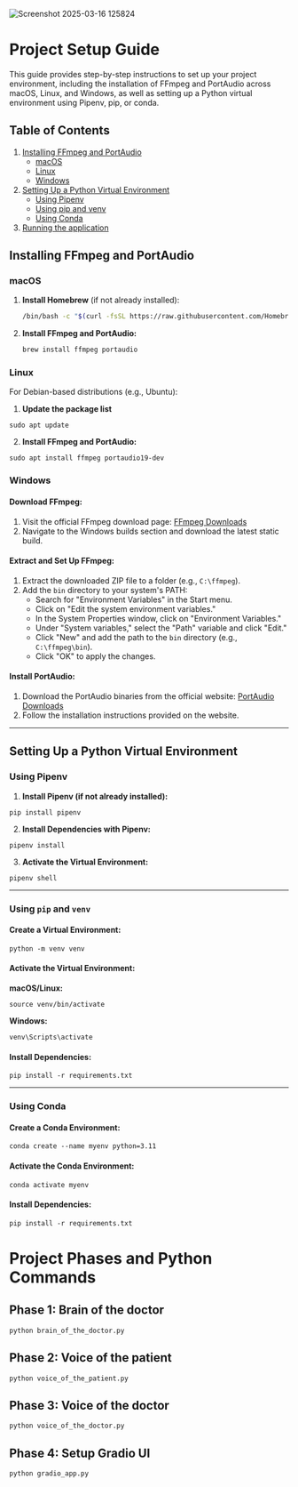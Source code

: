 
![Screenshot 2025-03-16 125824](https://github.com/user-attachments/assets/c4892fc2-d021-44dd-b19b-444c3ce7f493)

# Project Setup Guide

This guide provides step-by-step instructions to set up your project environment, including the installation of FFmpeg and PortAudio across macOS, Linux, and Windows, as well as setting up a Python virtual environment using Pipenv, pip, or conda.

## Table of Contents

1. [Installing FFmpeg and PortAudio](#installing-ffmpeg-and-portaudio)
   - [macOS](#macos)
   - [Linux](#linux)
   - [Windows](#windows)
2. [Setting Up a Python Virtual Environment](#setting-up-a-python-virtual-environment)
   - [Using Pipenv](#using-pipenv)
   - [Using pip and venv](#using-pip-and-venv)
   - [Using Conda](#using-conda)
3. [Running the application](#project-phases-and-python-commands)

## Installing FFmpeg and PortAudio

### macOS

1. **Install Homebrew** (if not already installed):

   ```bash
   /bin/bash -c "$(curl -fsSL https://raw.githubusercontent.com/Homebrew/install/HEAD/install.sh)"
   ```

2. **Install FFmpeg and PortAudio:**

   ```bash
   brew install ffmpeg portaudio
   ```


### Linux
For Debian-based distributions (e.g., Ubuntu):

1. **Update the package list**

```
sudo apt update
```

2. **Install FFmpeg and PortAudio:**
```
sudo apt install ffmpeg portaudio19-dev
```

### Windows

#### Download FFmpeg:
1. Visit the official FFmpeg download page: [FFmpeg Downloads](https://ffmpeg.org/download.html)
2. Navigate to the Windows builds section and download the latest static build.

#### Extract and Set Up FFmpeg:
1. Extract the downloaded ZIP file to a folder (e.g., `C:\ffmpeg`).
2. Add the `bin` directory to your system's PATH:
   - Search for "Environment Variables" in the Start menu.
   - Click on "Edit the system environment variables."
   - In the System Properties window, click on "Environment Variables."
   - Under "System variables," select the "Path" variable and click "Edit."
   - Click "New" and add the path to the `bin` directory (e.g., `C:\ffmpeg\bin`).
   - Click "OK" to apply the changes.

#### Install PortAudio:
1. Download the PortAudio binaries from the official website: [PortAudio Downloads](http://www.portaudio.com/download.html)
2. Follow the installation instructions provided on the website.

---

## Setting Up a Python Virtual Environment

### Using Pipenv
1. **Install Pipenv (if not already installed):**  
```
pip install pipenv
```

2. **Install Dependencies with Pipenv:** 

```
pipenv install
```

3. **Activate the Virtual Environment:** 

```
pipenv shell
```

---

### Using `pip` and `venv`
#### Create a Virtual Environment:
```
python -m venv venv
```

#### Activate the Virtual Environment:
**macOS/Linux:**
```
source venv/bin/activate
```

**Windows:**
```
venv\Scripts\activate
```

#### Install Dependencies:
```
pip install -r requirements.txt
```

---

### Using Conda
#### Create a Conda Environment:
```
conda create --name myenv python=3.11
```

#### Activate the Conda Environment:
```
conda activate myenv
```

#### Install Dependencies:
```
pip install -r requirements.txt
```


# Project Phases and Python Commands

## Phase 1: Brain of the doctor
```
python brain_of_the_doctor.py
```

## Phase 2: Voice of the patient
```
python voice_of_the_patient.py
```

## Phase 3: Voice of the doctor
```
python voice_of_the_doctor.py
```

## Phase 4: Setup Gradio UI
```
python gradio_app.py
```

